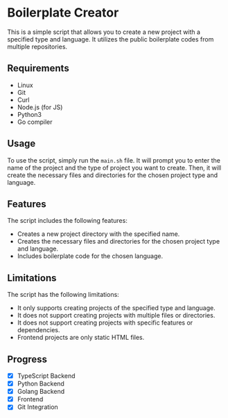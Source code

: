 # Boilerplate Creator

This is a simple script that allows you to create a new project with a specified type and language. It utilizes the public boilerplate codes from multiple repositories.

## Requirements
- Linux
- Git
- Curl
- Node.js (for JS)
- Python3
- Go compiler

## Usage

To use the script, simply run the `main.sh` file. It will prompt you to enter the name of the project and the type of project you want to create. Then, it will create the necessary files and directories for the chosen project type and language.

## Features

The script includes the following features:

- Creates a new project directory with the specified name.
- Creates the necessary files and directories for the chosen project type and language.
- Includes boilerplate code for the chosen language.

## Limitations

The script has the following limitations:

- It only supports creating projects of the specified type and language.
- It does not support creating projects with multiple files or directories.
- It does not support creating projects with specific features or dependencies.
- Frontend projects are only static HTML files.


## Progress 

- [x] TypeScript Backend
- [x] Python Backend
- [x] Golang Backend
- [x] Frontend
- [x] Git Integration
